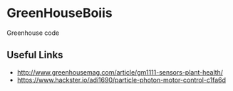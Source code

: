 # GreenHouseBoiis

Greenhouse code

## Useful Links

* http://www.greenhousemag.com/article/gm1111-sensors-plant-health/
* https://www.hackster.io/adi1690/particle-photon-motor-control-c1fa6d
